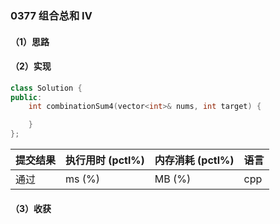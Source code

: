 ### 0377 组合总和 Ⅳ

#### （1）思路

#### （2）实现

```cpp
class Solution {
public:
    int combinationSum4(vector<int>& nums, int target) {

    }
};
```

| 提交结果 | 执行用时 (pctl%) | 内存消耗 (pctl%) | 语言 |
|:---------|:-----------------|:-----------------|:-----|
| 通过     |  ms (%)   |  MB (%)  | cpp  |

#### （3）收获

